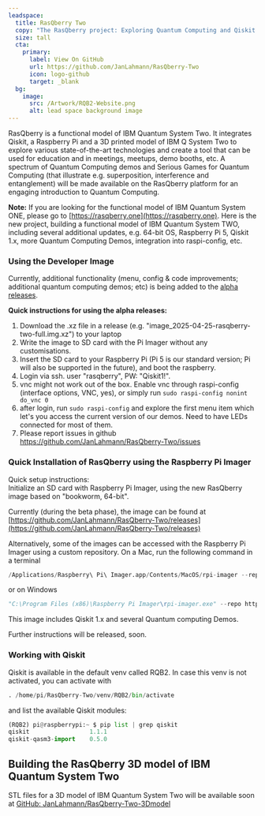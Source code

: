```yaml
---
leadspace:
  title: RasQberry Two
  copy: "The RasQberry project: Exploring Quantum Computing and Qiskit with a Raspberry Pi and a 3D Printer - or: Building a Functional Model of a Quantum Computer at Home"
  size: tall
  cta:
    primary:
      label: View On GitHub
      url: https://github.com/JanLahmann/RasQberry-Two
      icon: logo-github
      target: _blank
  bg:
    image:
      src: /Artwork/RQB2-Website.png
      alt: lead space background image
---
```


RasQberry is a functional model of IBM Quantum System Two. It integrates Qiskit, a Raspberry Pi and a 3D printed model of IBM Q System Two to explore various state-of-the-art technologies and create a tool that can be used for education and in meetings, meetups, demo booths, etc. A spectrum of Quantum Computing demos and Serious Games for Quantum Computing (that illustrate e.g. superposition, interference and entanglement) will be made available on the RasQberry platform for an engaging introduction to Quantum Computing.

**Note:** If you are looking for the functional model of IBM Quantum System ONE, please go to [https://rasqberry.one](https://rasqberry.one). Here is the new project, building a functional model of IBM Quantum System TWO, including several additional updates, e.g. 64-bit OS, Raspberry Pi 5, Qiskit 1.x, more Quantum Computing Demos, integration into raspi-config, etc.

### Using the Developer Image

Currently, additional functionality (menu, config & code improvements; additional quantum computing demos; etc) is being added to the [alpha releases](https://github.com/JanLahmann/RasQberry-Two/releases).

**Quick instructions for using the alpha releases:**

1. Download the .xz file in a release (e.g. "image_2025-04-25-rasqberry-two-full.img.xz") to your laptop
1. Write the image to SD card  with the Pi Imager without any customisations.
1. Insert the SD card to your Raspberry Pi (Pi 5 is our standard version; Pi will also be supported in the future), and boot the raspberry.
1. Login via ssh. user "rasqberry", PW: "Qiskit1!".
2. vnc might not work out of the box. Enable vnc through raspi-config (interface options, VNC, yes), or simply run `sudo raspi-config nonint do_vnc 0`
1. after login, run `sudo raspi-config` and explore the first menu item which let's you access the current version of our demos. Need to have LEDs connected for most of them.
1. Please report issues in github https://github.com/JanLahmann/RasQberry-Two/issues


### Quick Installation of RasQberry using the Raspberry Pi Imager

Quick setup instructions:<br/>
Initialize an SD card with Raspberry Pi Imager, using the new RasQberry image based on "bookworm, 64-bit".

Currently (during the beta phase), the image can be found at [https://github.com/JanLahmann/RasQberry-Two/releases](https://github.com/JanLahmann/RasQberry-Two/releases)

Alternatively, some of the images can be accessed with the Raspberry Pi Imager using a custom repository. On a Mac, run the following command in a terminal

```python
/Applications/Raspberry\ Pi\ Imager.app/Contents/MacOS/rpi-imager --repo https://RasQberry.org/RQB-images.json
```

or on Windows

```python
"C:\Program Files (x86)\Raspberry Pi Imager\rpi-imager.exe" --repo https://RasQberry.org/RQB-images.json
```

This image includes Qiskit 1.x and several Quantum computing Demos.

Further instructions will be released, soon.

### Working with Qiskit

Qiskit is available in the default venv called RQB2. In case this venv is not activated, you can activate with

```python
. /home/pi/RasQberry-Two/venv/RQB2/bin/activate
```

and list the available Qiskit modules:

```python
(RQB2) pi@raspberrypi:~ $ pip list | grep qiskit
qiskit                 1.1.1
qiskit-qasm3-import    0.5.0
```

## Building the RasQberry 3D model of IBM Quantum System Two

STL files for a 3D model of IBM Quantum System Two will be available soon at [GitHub: JanLahmann/RasQberry-Two-3Dmodel](https://github.com/JanLahmann/RasQberry-Two-3Dmodel)
